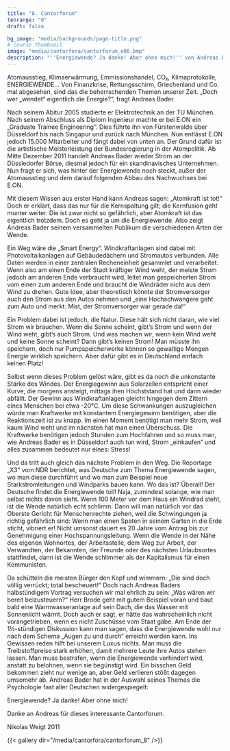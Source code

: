 ```yaml
---
title: "8. Cantorforum"
tenrange: "0"
draft: false

bg_image: "media/backgrounds/page-title.png"
# course thumbnail
image: "media/cantorfora/cantorforum_e08.bmp"
description: "''Energiewende? Ja danke! Aber ohne mich!'' von Andreas Bader"
---
```


Atomausstieg, Klimaerwärmung, Emmissionshandel, CO₂, Klimaprotokolle, ENERGIEWENDE... Von Finanzkrise, Rettungsschirm, Griechenland und Co. mal abgesehen, sind das die beherrschenden Themen unserer Zeit. „Doch wer „wendet“ eigentlich die Energie?“, fragt Andreas Bader.

Nach seinem Abitur 2005 studierte er Elektrotechnik an der TU München. Nach seinem Abschluss als Diplom Ingenieur machte er bei E.ON ein „Graduate Trainee Engineering“. Dies führte ihn von Fürstenwalde über Düsseldorf bis nach Singapur und zurück nach München. Nun entlässt E.ON jedoch 15.000 Mitarbeiter und fängt dabei von unten an. Der Grund dafür ist die artistische Meisterleistung der Bundesregierung in der Atompolitik. Ab Mitte Dezember 2011 handelt Andreas Bader wieder Strom an der Düssledorfer Börse, diesmal jedoch für ein skandinavisches Unternehmen. Nun fragt er sich, was hinter der Energiewende noch steckt, außer der Atomausstieg und dem darauf folgenden Abbau des Nachwuchses bei E.ON.

Mit diesem Wissen aus erster Hand kann Andreas sagen: „Atomkraft ist tot!“ Doch er erklärt, dass das nur für die Kernspaltung gilt; die Kernfusion geht munter weiter. Die ist zwar nicht so gefährlich, aber Atomkraft ist das eigentlich trotzdem. Doch es geht ja um die Energiewende. Also zeigt Andreas Bader seinem versammelten Publikum die verschiedenen Arten der Wende.

Ein Weg wäre die „Smart Energy“. Windkraftanlagen sind dabei mit Photovoltaikanlagen auf Gebäudedächern und Stromautos verbunden. Alle Daten werden in einer zentralen Recheneinheit gesammlet und verarbeitet. Wenn also am einen Ende der Stadt kräftiger Wind weht, der meiste Strom jedoch am anderen Ende verbraucht wird, leitet man gespeicherten Strom vom einen zum anderen Ende und braucht die Windräder nicht aus dem Wind zu drehen. Gute Idee, aber theoretisch könnte der Stromversorger auch den Strom aus den Autos nehmen und „eine Hochschwangere geht zum Auto und merkt: Mist, der Stromversorger war gerade da!“

Ein Problem dabei ist jedoch, die Natur. Diese hält sich nicht daran, wie viel Strom wir brauchen. Wenn die Sonne scheint, gibt’s Strom und wenn der Wind weht, gibt’s auch Strom. Und was machen wir, wenn kein Wind weht und keine Sonne scheint? Dann gibt’s keinen Strom! Man müsste ihn speichern, doch nur Pumpspeicherwerke können so gewaltige Mengen Energie wirklich speichern. Aber dafür gibt es in Deutschland einfach keinen Platz!

Selbst wenn dieses Problem gelöst wäre, gibt es da noch die unkonstante Stärke des Windes. Der Energiegewinn aus Solarzellen entspricht einer Kurve, die morgens ansteigt, mittags ihen Höchststand hat und dann wieder abfällt. Der Gewinn aus Windkraftanlagen gleicht hingegen dem Zittern eines Menschen bei etwa -20°C. Um diese Schwankungen auszugleichen würde man Kraftwerke mit konstantem Energiegewinn benötigen, aber die Reaktionszeit ist zu knapp. Im einen Moment benötigt man mehr Strom, weil kaum Wind weht und im nächsten hat man einen Überschuss. Die Kraftwerke benötigen jedoch Stunden zum Hochfahren und so muss man, wie Andreas Bader es in Düsseldorf auch tun wird, Strom „einkaufen“ und alles zusammen bedeutet nur eines: Stress!

Und da tritt auch gleich das nächste Problem in den Weg. Die Reportage „X3“ vom NDR berichtet, was Deutsche zum Thema Energiewende sagen, wo man diese durchführt und wo man zum Beispiel neue Starkstromleitungen und Windparks bauen kann. Wo das ist? Überall! Der Deutsche findet die Energiewende toll! Naja, zumindest solange, wie man selbst nichts davon sieht. Wenn 100 Meter vor dem Haus ein Windrad steht, ist die Wende natürlich echt schlimm. Dann will man natürlich vor das Oberste Gericht für Menschenrechte ziehen, weil die Schwingungen ja richtig gefährlich sind: Wenn man einen Spaten in seinem Garten in die Erde sticht, vibriert er! Nicht umsonst dauert es 20 Jahre vom Antrag bis zur Genehmigung einer Hochspannungsleitung. Wenn die Wende in der Nähe des eigenen Wohnortes, der Arbeitsstelle, dem Weg zur Arbeit, der Verwandten, der Bekannten, der Freunde oder des nächsten Urlaubsortes stattfindet, dann ist die Wende schlimmer als der Kapitalismus für einen Kommunisten.

Da schütteln die meisten Bürger den Kopf und wimmern: „Die sind doch völlig verrückt; total bescheuert!“ Doch nach Andreas Baders halbstündigem Vortrag versuchen wir mal ehrlich zu sein: „Was wären wir bereit beizusteuern?“ Herr Brode geht mit gutem Beispiel voran und baut bald eine Warmwasseranlage auf sein Dach, die das Wasser mit Sonnenlicht wärmt. Doch auch er sagt, er hätte das wahrscheinlich nicht vorangetrieben, wenn es nicht Zuschüsse vom Staat gäbe. Am Ende der 1½-stündigen Diskussion kann man sagen, dass die Energiewende wohl nur nach dem Schema „Augen zu und durch“ erreicht werden kann. Ins Gewissen reden hilft bei unserem Luxus nichts. Man muss die Treibstoffpreise stark erhöhen, damit mehrere Leute ihre Autos stehen lassen. Man muss bestrafen, wenn die Energiewende verhindert wird, anstatt zu belohnen, wenn sie begünstigt wird. Ein bisschen Geld bekommen zieht nur wenige an, aber Geld verlieren stößt dagegen umsomehr ab. Andreas Bader hat in der Auswahl seines Themas die Psychologie fast aller Deutschen widergespiegelt:

Energiewende? Ja danke! Aber ohne mich!

Danke an Andreas für dieses interessante Cantorforum.

Nikolas Weigt 2011

{{< gallery dir="/media/cantorfora/cantorforum_8" />}}
